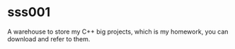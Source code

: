# sss001
A warehouse to store my C++ big projects, which is my homework, you can download and refer to them.

